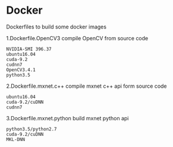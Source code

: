 # Docker
Dockerfiles to build some docker images

1.Dockerfile.OpenCV3
	compile OpenCV from source code

	NVIDIA-SMI 396.37
	ubuntu16.04
	cuda-9.2
	cudnn7
	OpenCV3.4.1
	python3.5

2.Dockerfile.mxnet.c++
	compile mxnet c++ api form source code
	
	ubuntu16.04
	cuda-9.2/cuDNN
	cudnn7
	
3.Dockerfile.mxnet.python
	build mxnet python api

	python3.5/python2.7
	cuda-9.2/cuDNN
	MKL-DNN
	
	
